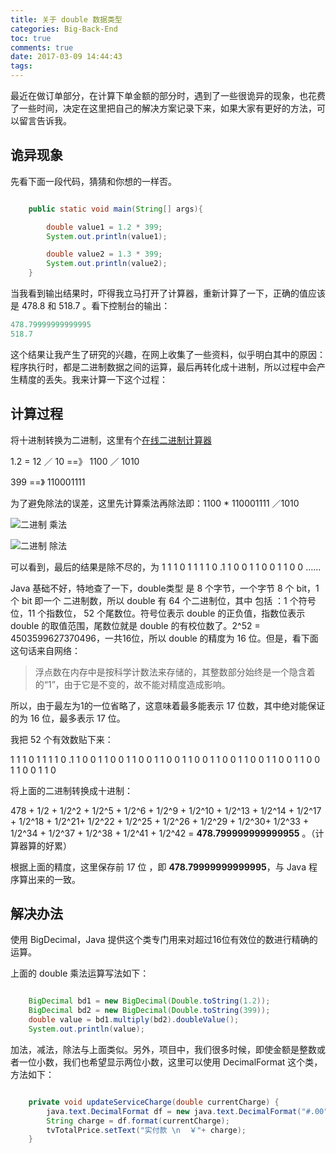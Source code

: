 ```yaml
---
title: 关于 double 数据类型
categories: Big-Back-End
toc: true
comments: true
date: 2017-03-09 14:44:43
tags:
---
```




最近在做订单部分，在计算下单金额的部分时，遇到了一些很诡异的现象，也花费了一些时间，决定在这里把自己的解决方案记录下来，如果大家有更好的方法，可以留言告诉我。

<!--more-->

##  诡异现象

先看下面一段代码，猜猜和你想的一样否。

```java

    public static void main(String[] args){

        double value1 = 1.2 * 399;
        System.out.println(value1);

        double value2 = 1.3 * 399;
        System.out.println(value2);
    }

```

当我看到输出结果时，吓得我立马打开了计算器，重新计算了一下，正确的值应该是 478.8 和 518.7 。看下控制台的输出：

```java
478.79999999999995
518.7
```

这个结果让我产生了研究的兴趣，在网上收集了一些资料，似乎明白其中的原因：程序执行时，都是二进制数据之间的运算，最后再转化成十进制，所以过程中会产生精度的丢失。我来计算一下这个过程：

##  计算过程

将十进制转换为二进制，这里有个[在线二进制计算器](http://cn.calcuworld.com/%E4%BA%8C%E8%BF%9B%E5%88%B6%E8%AE%A1%E7%AE%97%E5%99%A8)

1.2 = 12 ／ 10  ==》 1100 ／ 1010

399  ==》 110001111



为了避免除法的误差，这里先计算乘法再除法即：1100 * 110001111 ／1010

![二进制 乘法](https://user-images.githubusercontent.com/8939151/111024899-0acba100-841c-11eb-9a9e-b4fb68e86009.png)

![二进制 除法](https://user-images.githubusercontent.com/8939151/111024910-1919bd00-841c-11eb-9c94-15ef9a8d2db4.png)

可以看到，最后的结果是除不尽的，为 1 1 1 0 1 1 1 1 0 .1 1 0 0 1 1 0 0 1 1 0 0 …...

Java 基础不好，特地查了一下，double类型 是 8 个字节，一个字节 8 个 bit，1 个 bit 即一个 二进制数，所以 double 有 64 个二进制位，其中 包括 ：1 个符号位，11 个指数位， 52  个尾数位。符号位表示 double 的正负值，指数位表示 double 的取值范围，尾数位就是 double 的有校位数了。2^52 = 4503599627370496，一共16位，所以 double 的精度为 16 位。但是，看下面这句话来自网络：

> 浮点数在内存中是按科学计数法来存储的，其整数部分始终是一个隐含着的“1”，由于它是不变的，故不能对精度造成影响。

所以，由于最左为1的一位省略了，这意味着最多能表示 17 位数，其中绝对能保证的为 16 位，最多表示 17 位。

我把 52 个有效数贴下来：

 1 1 1 0 1 1 1 1 0 .1 1 0 0 1 1 0 0 1 1 0 0 1 1 0 0 1 1 0 0 1 1 0 0 1 1 0 0 1 1 0 0 1 1 0 0 1 1 0 0 1 1 0 

将上面的二进制转换成十进制：

478 + 1/2 + 1/2^2 + 1/2^5 + 1/2^6 + 1/2^9 + 1/2^10  + 1/2^13 + 1/2^14 + 1/2^17 + 1/2^18 + 1/2^21+ 1/2^22 + 1/2^25 + 1/2^26 + 1/2^29 + 1/2^30+ 1/2^33 + 1/2^34 + 1/2^37 + 1/2^38 + 1/2^41 + 1/2^42  = **478.799999999999955** 。（计算器算的好累）

根据上面的精度，这里保存前 17 位 ，即 **478.79999999999995**，与 Java 程序算出来的一致。

## 解决办法

使用 BigDecimal，Java 提供这个类专门用来对超过16位有效位的数进行精确的运算。

上面的 double 乘法运算写法如下：


```java

    BigDecimal bd1 = new BigDecimal(Double.toString(1.2));
    BigDecimal bd2 = new BigDecimal(Double.toString(399));
    double value = bd1.multiply(bd2).doubleValue();
    System.out.println(value);
```

加法，减法，除法与上面类似。另外，项目中，我们很多时候，即使金额是整数或者一位小数，我们也希望显示两位小数，这里可以使用 DecimalFormat 这个类，方法如下：

```java

	private void updateServiceCharge(double currentCharge) {
		java.text.DecimalFormat df = new java.text.DecimalFormat("#.00");
		String charge = df.format(currentCharge);
		tvTotalPrice.setText("实付款 \n  ￥"+ charge);
	}

```



